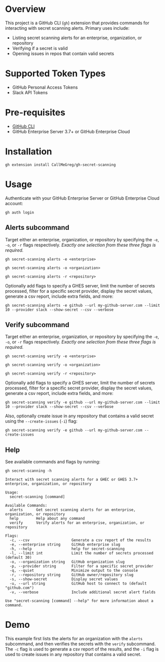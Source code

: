 # Overview
This project is a GitHub CLI (`gh`) extension that provides commands for interacting with secret scanning alerts. Primary uses include:
- Listing secret scanning alerts for an enterprise, organization, or repository
- Verifying if a secret is valid
- Opening issues in repos that contain valid secrets

# Supported Token Types
- GitHub Personal Access Tokens
- Slack API Tokens

# Pre-requisites
- [GitHub CLI](https://github.com/cli/cli#installation)
- GitHub Enterprise Server 3.7+ or GitHub Enterprise Cloud

# Installation
```
gh extension install CallMeGreg/gh-secret-scanning
```

# Usage
Authenticate with your GitHub Enterprise Server or GitHub Enterprise Cloud account:
```
gh auth login
```

## Alerts subcommand
Target either an enterprise, organization, or repository by specifying the `-e`, `-o`, or `-r` flags respectively. _Exactly one selection from these three flags is required._

```
gh secret-scanning alerts -e <enterprise>
```

```
gh secret-scanning alerts -o <organization>
```

```
gh secret-scanning alerts -r <repository>
```

Optionally add flags to specify a GHES server, limit the number of secrets processed, filter for a specific secret provider, display the secret values, generate a csv report, include extra fields, and more:
```
gh secret-scanning alerts -e github --url my-github-server.com --limit 10 --provider slack --show-secret --csv --verbose
```

## Verify subcommand
Target either an enterprise, organization, or repository by specifying the `-e`, `-o`, or `-r` flags respectively. _Exactly one selection from these three flags is required._

```
gh secret-scanning verify -e <enterprise>
```

```
gh secret-scanning verify -o <organization>
```

```
gh secret-scanning verify -r <repository>
```

Optionally add flags to specify a GHES server, limit the number of secrets processed, filter for a specific secret provider, display the secret values, generate a csv report, include extra fields, and more:
```
gh secret-scanning verify -e github --url my-github-server.com --limit 10 --provider slack --show-secret --csv --verbose
```

Also, optionally create issue in any repository that contains a valid secret using the `--create-issues` (`-i`) flag:
```
gh secret-scanning verify -e github --url my-github-server.com --create-issues
```


## Help
See available commands and flags by running:
```
gh secret-scanning -h
```

```
Interact with secret scanning alerts for a GHEC or GHES 3.7+ enterprise, organization, or repository

Usage:
  secret-scanning [command]

Available Commands:
  alerts      Get secret scanning alerts for an enterprise, organization, or repository
  help        Help about any command
  verify      Verify alerts for an enterprise, organization, or repository

Flags:
  -c, --csv                   Generate a csv report of the results
  -e, --enterprise string     GitHub enterprise slug
  -h, --help                  help for secret-scanning
  -l, --limit int             Limit the number of secrets processed (default 30)
  -o, --organization string   GitHub organization slug
  -p, --provider string       Filter for a specific secret provider
  -q, --quiet                 Minimize output to the console
  -r, --repository string     GitHub owner/repository slug
  -s, --show-secret           Display secret values
  -u, --url string            GitHub host to connect to (default "github.com")
  -v, --verbose               Include additional secret alert fields

Use "secret-scanning [command] --help" for more information about a command.
```

# Demo
This example first lists the alerts for an organization with the `alerts` subcommand, and then verifies the secrets with the `verify` subcommand. The `-c` flag is used to generate a csv report of the results, and the `-i` flag is used to create issues in any repository that contains a valid secret.